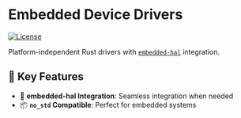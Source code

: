 # Embedded Device Drivers

[![License](https://img.shields.io/badge/license-MIT%20OR%20Apache--2.0-blue.svg)](https://github.com/rosterloh/embedded-device-drivers)

Platform-independent Rust drivers with [`embedded-hal`](https://github.com/rust-embedded/embedded-hal) integration.

## 🚀 Key Features

- 🎯 **embedded-hal Integration**: Seamless integration when needed
- 📦 **`no_std` Compatible**: Perfect for embedded systems